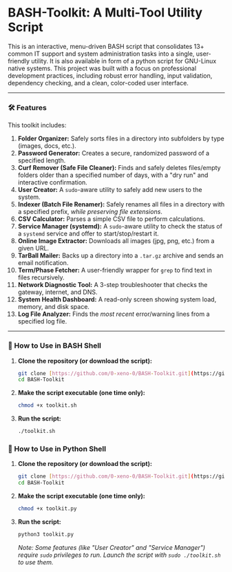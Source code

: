 # BASH-Toolkit: A Multi-Tool Utility Script

This is an interactive, menu-driven BASH script that consolidates 13+ common IT support and system administration tasks into a single, user-friendly utility.
It is also available in form of a python script for GNU-Linux native systems.
This project was built with a focus on professional development practices, including robust error handling, input validation, dependency checking, and a clean, color-coded user interface.

---

### 🛠️ Features

This toolkit includes:
1.  **Folder Organizer:** Safely sorts files in a directory into subfolders by type (images, docs, etc.).
2.  **Password Generator:** Creates a secure, randomized password of a specified length.
3.  **Curf Remover (Safe File Cleaner):** Finds and safely deletes files/empty folders older than a specified number of days, with a "dry run" and interactive confirmation.
4.  **User Creator:** A `sudo`-aware utility to safely add new users to the system.
5.  **Indexer (Batch File Renamer):** Safely renames all files in a directory with a specified prefix, *while preserving file extensions*.
6.  **CSV Calculator:** Parses a simple CSV file to perform calculations.
7.  **Service Manager (systemd):** A `sudo`-aware utility to check the status of a `systemd` service and offer to start/stop/restart it.
8.  **Online Image Extractor:** Downloads all images (jpg, png, etc.) from a given URL.
9.  **TarBall Mailer:** Backs up a directory into a `.tar.gz` archive and sends an email notification.
10. **Term/Phase Fetcher:** A user-friendly wrapper for `grep` to find text in files recursively.
11. **Network Diagnostic Tool:** A 3-step troubleshooter that checks the gateway, internet, and DNS.
12. **System Health Dashboard:** A read-only screen showing system load, memory, and disk space.
13. **Log File Analyzer:** Finds the *most recent* error/warning lines from a specified log file.

---

### 🚀 How to Use in BASH Shell

1.  **Clone the repository (or download the script):**
    ```bash
    git clone [https://github.com/0-xeno-0/BASH-Toolkit.git](https://github.com/0-xeno-0/BASH-Toolkit.git)
    cd BASH-Toolkit
    ```
2.  **Make the script executable (one time only):**
    ```bash
    chmod +x toolkit.sh
    ```
3.  **Run the script:**
    ```bash
    ./toolkit.sh
    ```

### 🚀 How to Use in Python Shell

1.  **Clone the repository (or download the script):**
    ```bash
    git clone [https://github.com/0-xeno-0/BASH-Toolkit.git](https://github.com/0-xeno-0/BASH-Toolkit.git)
    cd BASH-Toolkit
    ```
2.  **Make the script executable (one time only):**
    ```bash
    chmod +x toolkit.py
    ```
3.  **Run the script:**
    ```bash
    python3 toolkit.py
    ```
    *Note: Some features (like "User Creator" and "Service Manager") require `sudo` privileges to run. Launch the script with `sudo ./toolkit.sh` to use them.*
